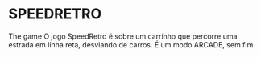 # SPEEDRETRO
The game
O jogo SpeedRetro é sobre um carrinho que percorre uma estrada em linha reta, desviando de carros.
É um modo ARCADE, sem fim
